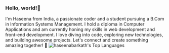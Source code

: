 ### Hello, world!👋 
I'm Haseena from India, a passionate coder and a student pursuing a B.Com in Information Systems Management. I hold a diploma in Computer Applications and am currently honing my skills in web development and front-end development. I love diving into code, exploring new technologies, and building awesome projects. Let's connect and create something amazing together! 🌟
![haseenabarkath's Top Languages](https://github-readme-stats.vercel.app/api/top-langs/?username=haseenabarkath&theme=dracula&show_icons=true&hide_border=false&layout=compact)

